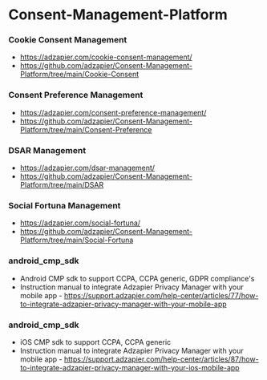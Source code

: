 # Consent-Management-Platform

### Cookie Consent Management
* <a href = "https://adzapier.com/cookie-consent-management/" target="_blank">https://adzapier.com/cookie-consent-management/</a>
* <a href = "https://github.com/adzapier/Consent-Management-Platform/tree/main/Cookie-Consent" target="_blank">https://github.com/adzapier/Consent-Management-Platform/tree/main/Cookie-Consent</a>

### Consent Preference Management
* <a href="https://adzapier.com/consent-preference-management/" target="_blank">https://adzapier.com/consent-preference-management/</a>
* <a href="https://github.com/adzapier/Consent-Management-Platform/tree/main/Consent-Preference" target="_blank">https://github.com/adzapier/Consent-Management-Platform/tree/main/Consent-Preference</a>

### DSAR Management
* <a href="https://adzapier.com/dsar-management/" target="_blank">https://adzapier.com/dsar-management/</a>
* <a href="https://github.com/adzapier/Consent-Management-Platform/tree/main/DSAR" target="_blank">https://github.com/adzapier/Consent-Management-Platform/tree/main/DSAR</a>

### Social Fortuna Management
* <a href="https://adzapier.com/social-fortuna/" target="_blank">https://adzapier.com/social-fortuna/</a>
* <a href="https://github.com/adzapier/Consent-Management-Platform/tree/main/Social-Fortuna" target="_blank">https://github.com/adzapier/Consent-Management-Platform/tree/main/Social-Fortuna</a>

### android_cmp_sdk
* Android CMP sdk to support CCPA, CCPA generic, GDPR compliance's
* Instruction manual to integrate Adzapier Privacy Manager with your mobile app - <a href="https://support.adzapier.com/help-center/articles/77/how-to-integrate-adzapier-privacy-manager-with-your-mobile-app" target="_blank">https://support.adzapier.com/help-center/articles/77/how-to-integrate-adzapier-privacy-manager-with-your-mobile-app</a>

### android_cmp_sdk
* iOS CMP sdk to support CCPA, CCPA generic
* Instruction manual to integrate Adzapier Privacy Manager with your mobile app - <a href="https://support.adzapier.com/help-center/articles/87/how-to-integrate-adzapier-privacy-manager-with-your-ios-mobile-app" target="_blank">https://support.adzapier.com/help-center/articles/87/how-to-integrate-adzapier-privacy-manager-with-your-ios-mobile-app</a>
